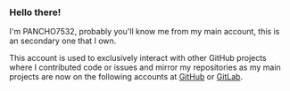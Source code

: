 ### Hello there!
I'm PANCHO7532, probably you'll know me from my main account, this is an secondary one that I own.

This account is used to exclusively interact with other GitHub projects where I contributed code or issues and mirror my repositories as my main projects are now on the following accounts at [GitHub](https://github.com/PANCHO7532) or [GitLab](https://gitlab.com/PANCHO7532).
<!--- 👋 Hi, I’m @PANCHO7532B
- 👀 I’m interested in ...
- 🌱 I’m currently learning ...
- 💞️ I’m looking to collaborate on ...
- 📫 How to reach me ...
--->
<!---
PANCHO7532B/PANCHO7532B is a ✨ special ✨ repository because its `README.md` (this file) appears on your GitHub profile.
You can click the Preview link to take a look at your changes.
--->
